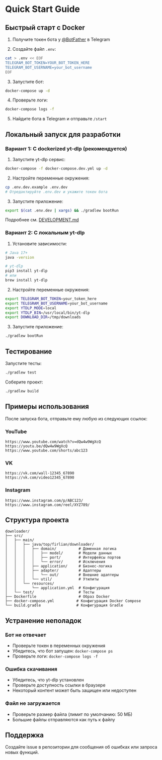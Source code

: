 # Quick Start Guide

## Быстрый старт с Docker

1. Получите токен бота у [@BotFather](https://t.me/BotFather) в Telegram

2. Создайте файл `.env`:
```bash
cat > .env << EOF
TELEGRAM_BOT_TOKEN=YOUR_BOT_TOKEN_HERE
TELEGRAM_BOT_USERNAME=your_bot_username
EOF
```

3. Запустите бот:
```bash
docker-compose up -d
```

4. Проверьте логи:
```bash
docker-compose logs -f
```

5. Найдите бота в Telegram и отправьте `/start`

## Локальный запуск для разработки

### Вариант 1: С dockerized yt-dlp (рекомендуется)

1. Запустите yt-dlp сервис:
```bash
docker-compose -f docker-compose.dev.yml up -d
```

2. Настройте переменные окружения:
```bash
cp .env.dev.example .env.dev
# Отредактируйте .env.dev и укажите токен бота
```

3. Запустите приложение:
```bash
export $(cat .env.dev | xargs) && ./gradlew bootRun
```

Подробнее см. [DEVELOPMENT.md](DEVELOPMENT.md)

### Вариант 2: С локальным yt-dlp

1. Установите зависимости:
```bash
# Java 17+
java -version

# yt-dlp
pip3 install yt-dlp
# или
brew install yt-dlp
```

2. Настройте переменные окружения:
```bash
export TELEGRAM_BOT_TOKEN=your_token_here
export TELEGRAM_BOT_USERNAME=your_bot_username
export YTDLP_MODE=local
export YTDLP_BIN=/usr/local/bin/yt-dlp
export DOWNLOAD_DIR=/tmp/downloads
```

3. Запустите приложение:
```bash
./gradlew bootRun
```

## Тестирование

Запустите тесты:
```bash
./gradlew test
```

Соберите проект:
```bash
./gradlew build
```

## Примеры использования

После запуска бота, отправьте ему любую из следующих ссылок:

### YouTube
```
https://www.youtube.com/watch?v=dQw4w9WgXcQ
https://youtu.be/dQw4w9WgXcQ
https://www.youtube.com/shorts/abc123
```

### VK
```
https://vk.com/wall-12345_67890
https://vk.com/video12345_67890
```

### Instagram
```
https://www.instagram.com/p/ABC123/
https://www.instagram.com/reel/XYZ789/
```

## Структура проекта

```
downloader/
├── src/
│   ├── main/
│   │   ├── java/top/firlian/downloader/
│   │   │   ├── domain/          # Доменная логика
│   │   │   │   ├── model/       # Модели данных
│   │   │   │   ├── port/        # Интерфейсы портов
│   │   │   │   └── error/       # Исключения
│   │   │   ├── application/     # Бизнес-логика
│   │   │   ├── adapter/         # Адаптеры
│   │   │   │   └── out/         # Внешние адаптеры
│   │   │   └── util/            # Утилиты
│   │   └── resources/
│   │       └── application.yml  # Конфигурация
│   └── test/                    # Тесты
├── Dockerfile                   # Образ Docker
├── docker-compose.yml          # Конфигурация Docker Compose
└── build.gradle                # Конфигурация Gradle
```

## Устранение неполадок

### Бот не отвечает
- Проверьте токен в переменных окружения
- Убедитесь, что бот запущен: `docker-compose ps`
- Проверьте логи: `docker-compose logs -f`

### Ошибка скачивания
- Убедитесь, что yt-dlp установлен
- Проверьте доступность ссылки в браузере
- Некоторый контент может быть защищен или недоступен

### Файл не загружается
- Проверьте размер файла (лимит по умолчанию: 50 МБ)
- Большие файлы отправляются как путь к файлу

## Поддержка

Создайте issue в репозитории для сообщения об ошибках или запроса новых функций.
